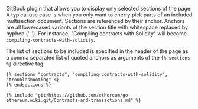 GitBook plugin that allows you to display only selected sections of the page.
A typical use case is when you only want to cherry pick parts of an included multisection document.
Sections are referenced by their anchor.
Anchors are all lowercased variants of the section title with whitespace replaced by hyphen ('-'). For instance, "Compiling contracts with Solidity" will become `compiling-contracts-with-solidity`.

The list of sections to be included is specified in the header of the page as a comma separated list of quoted anchors as arguments of the `{% sections %}` directive tag.

```
{% sections "contracts", "compiling-contracts-with-solidity", "troubleshooting" %}
{% endsections %}

{% include "git+https://github.com/ethereum/go-ethereum.wiki.git/Contracts-and-transactions.md" %}
```
